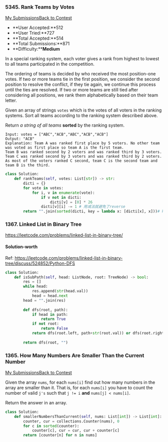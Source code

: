 ### 5345. Rank Teams by Votes

[My Submissions](https://leetcode.com/contest/weekly-contest-178/problems/rank-teams-by-votes/submissions/)[Back to Contest](https://leetcode.com/contest/weekly-contest-178/)

- **User Accepted:**512
- **User Tried:**727
- **Total Accepted:**514
- **Total Submissions:**871
- **Difficulty:****Medium**

In a special ranking system, each voter gives a rank from highest to lowest to all teams participated in the competition.

The ordering of teams is decided by who received the most position-one votes. If two or more teams tie in the first position, we consider the second position to resolve the conflict, if they tie again, we continue this process until the ties are resolved. If two or more teams are still tied after considering all positions, we rank them alphabetically based on their team letter.

Given an array of strings `votes` which is the votes of all voters in the ranking systems. Sort all teams according to the ranking system described above.

Return *a string of all teams* **sorted** by the ranking system.

```
Input: votes = ["ABC","ACB","ABC","ACB","ACB"]
Output: "ACB"
Explanation: Team A was ranked first place by 5 voters. No other team was voted as first place so team A is the first team.
Team B was ranked second by 2 voters and was ranked third by 3 voters.
Team C was ranked second by 3 voters and was ranked third by 2 voters.
As most of the voters ranked C second, team C is the second team and team B is the third.
```

```python
class Solution:
    def rankTeams(self, votes: List[str]) -> str:
        dicti = {}
        for vote in votes:
            for i, v in enumerate(vote):
                if v not in dicti:
                    dicti[v] = [0] * 26
                dicti[v][i] -= 1 # 用减法就避免了reverse
        return "".join(sorted(dicti, key = lambda x: [dicti[x], x]))# key的使用, 如果传入的是一个
```





### 1367. Linked List in Binary Tree

https://leetcode.com/problems/linked-list-in-binary-tree/

#### Solution-worth

Ref: https://leetcode.com/problems/linked-list-in-binary-tree/discuss/524852/Python-DFS

```python
class Solution:
    def isSubPath(self, head: ListNode, root: TreeNode) -> bool:
        res = []
        while head:
            res.append(str(head.val))
            head = head.next
        head = "".join(res)
    
        def dfs(root, path):
            if head in path:
                return True
            if not root:
                return False
            return dfs(root.left, path+str(root.val)) or dfs(root.right, path+str(root.val))
            
        return dfs(root, "")
```





### 1365. How Many Numbers Are Smaller Than the Current Number

[My Submissions](https://leetcode.com/contest/weekly-contest-178/problems/how-many-numbers-are-smaller-than-the-current-number/submissions/)[Back to Contest](https://leetcode.com/contest/weekly-contest-178/)

Given the array `nums`, for each `nums[i]` find out how many numbers in the array are smaller than it. That is, for each `nums[i]` you have to count the number of valid `j's` such that `j != i` **and** `nums[j] < nums[i]`.

Return the answer in an array.

```python
class Solution:
    def smallerNumbersThanCurrent(self, nums: List[int]) -> List[int]:
        counter, cur = collections.Counter(nums), 0
        for c in sorted(counter):
            counter[c], cur = cur, cur + counter[c]
        return [counter[n] for n in nums]
```

